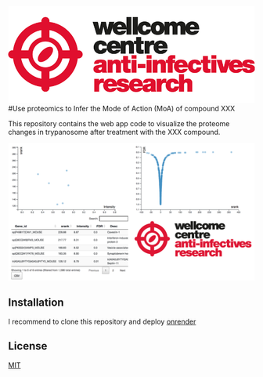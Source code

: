 ![title](wcar.png)
#Use proteomics to Infer the Mode of Action (MoA) of compound XXX

This repository contains the web app code to visualize the proteome changes in trypanosome after treatment with the XXX compound.

![server_screenshot](image.png?raw=true)

## Installation

I recommend to clone this repository and deploy [onrender](https://https://render.com/)


## License
[MIT](https://choosealicense.com/licenses/mit/)